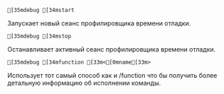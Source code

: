 ```ansi
[35mdebug [34mstart
```
Запускает новый сеанс профилировщика времени отладки.

```ansi
[35mdebug [34mstop
```
Останавливает активный сеанс профилировщика времени отладки.

```ansi
[35mdebug [34mfunction [33m<[0mname[33m>
```
Использует тот самый способ как и /function что бы получить более детальную информацию об исполнении команды.